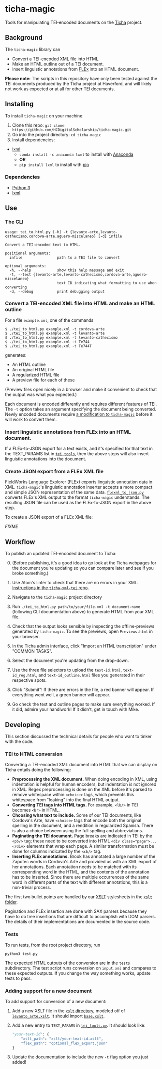 # ticha-magic

Tools for manipulating TEI-encoded documents on the [Ticha](https://ticha.haverford.edu) project.

## Background

The `ticha-magic` library can
  - Convert a TEI-encoded XML file into HTML.
  - Make an HTML outline out of a TEI document.
  - Insert linguistic annotations from [FLEx](https://software.sil.org/fieldworks/) into an HTML document.

**Please note:** The scripts in this repository have only been tested against the TEI documents produced by the Ticha project at Haverford, and will likely not work as expected or at all for other TEI documents.

## Installing

To install `ticha-magic` on your machine:

1. Clone this repo: `git clone https://github.com/HCDigitalScholarship/ticha-magic.git`
2. Go into the project directory: `cd ticha-magic`
3. Install dependencies:
  * [lxml](https://lxml.de/)
    * `conda install -c anaconda lxml` to install with [Anaconda](https://anaconda.org/anaconda/lxml)
    * **OR**
    * `pip install lxml` to install with [pip](https://pypi.org/project/lxml/)

### Dependencies

* [Python 3](https://www.python.org/)
* [lxml](https://lxml.de/)

## Use

### The CLI

```
usage: tei_to_html.py [-h] -t {levanto-arte,levanto-cathecismo,cordova-arte,aguero-miscelaneo} [-d] infile

Convert a TEI-encoded text to HTML.

positional arguments:
  infile                path to a TEI file to convert

optional arguments:
  -h, --help            show this help message and exit
  -t, --text {levanto-arte,levanto-cathecismo,cordova-arte,aguero-miscelaneo}
                        text ID indicating what formatting to use when converting
  -d, --debug           print debugging output
```

### Convert a TEI-encoded XML file into HTML and make an HTML outline

For a file `example.xml`, one of the commands

```shell
$ ./tei_to_html.py example.xml -t cordova-arte
$ ./tei_to_html.py example.xml -t levanto-arte
$ ./tei_to_html.py example.xml -t levanto-cathecismo
$ ./tei_to_html.py example.xml -t Te744
$ ./tei_to_html.py example.xml -t Te744T
```

generates:
* An HTML outline
* An original HTML file
* A regularized HTML file
* A preview file for each of these

(Preview files open nicely in a browser and make it convenient to check that the output was what you expected.)

Each document is encoded differently and requires different features of TEI. The `-t` option takes an argument specifying the document being converted. Newly encoded documents require [a modification to `ticha-magic`](https://github.com/HCDigitalScholarship/ticha-magic#adding-support-for-a-new-document) before it will work to convert them.

### Insert linguistic annotations from FLEx into an HTML document.

If a FLEx-to-JSON export for a text exists, and it's specified for that text in the TEXT_PARAMS list in [`tei_tools`](src/tei_tools.py), then the above steps will also insert linguistic annotations into the document.

### Create JSON export from a FLEx XML file

FieldWorks Language Explorer (FLEx) exports linguistic annotation data in XML. `ticha-magic`'s linguistic annotation inserter accepts a more compact and simple JSON representation of the same data. [`flexml_to_json.py`](src/flexml_to_json.py) converts FLEx's XML output to the format `ticha-magic` understands. The resulting JSON file can be used as the FLEx-to-JSON export in the above step.

To create a JSON export of a FLEx XML file:

*FIXME*


## Workflow

To publish an updated TEI-encoded document to Ticha:

0. (Before publishing, it's a good idea to go look at the Ticha webpages for the document you're updating so you can compare later and see if you broke something.)


1. Use Atom's linter to check that there are no errors in your XML. [Instructions in the `ticha-xml-tei` repo](https://github.com/HCDigitalScholarship/ticha-xml-tei#linting).
2. Navigate to the `ticha-magic` project directory
3. Run `./tei_to_html.py path/to/your/file.xml -t document-name` (following CLI documentation above) to generate HTML from your XML file.
4. Check that the output looks sensible by inspecting the offline-previews generated by `ticha-magic`. To see the previews, open `Previews.html` in your browser.
5. In the Ticha admin interface, click "Import an HTML transcription" under "COMMON TASKS".
6. Select the document you're updating from the drop-down.
7. Use the three file selectors to upload the `text-id.html`, `text-id_reg.html`, and `text-id_outline.html` files you generated in their respective spots.
8. Click "Submit"! If there are errors in the file, a red banner will appear. If everything went well, a green banner will appear.
9. Go check the text and outline pages to make sure everything worked. If it did, admire your handiwork! If it didn't, get in touch with Mike.


## Developing

This section discussed the technical details for people who want to tinker with the code.

### TEI to HTML conversion

Converting a TEI-encoded XML document into HTML that we can display on Ticha entails doing the following:

- **Preprocessing the XML document.** When doing encoding in XML, using indentation is helpful for human encoders, but indentation is not ignored in XML. Regex preprocessing is done on the XML before it's parsed to remove whitespace within `<choice>` tags, which prevents this whitespace from "leaking" into the final HTML output.
- **Converting TEI tags into HTML tags.** For example, `<lb/>` in TEI becomes `<br>` in HTML.
- **Choosing what text to include.** Some of our TEI documents, like Cordova's Arte, have `<choice>` tags that encode both the original spelling in the document, and a rendition in regularized Spanish. There is also a choice between using the full spelling and abbreviations.
- **Paginating the TEI document.** Page breaks are indicated in TEI by the `<pb/>` tag; these need to be converted into HTML `<div class="page">...</div>` elements that wrap each page. A similar transformation must be done for columns indicated by the `<cb/>` tag.
- **Inserting FLEx annotations.** Brook has annotated a large number of the Zapotec words in Cordova's Arte and provided us with an XML export of her annotations. Each annotation needs to be matched with its corresponding word in the HTML, and the contents of the annotation has to be inserted.  Since there are multiple occurrences of the same word in different parts of the text with different annotations, this is a non-trivial process.

The first two bullet points are handled by our [XSLT](https://en.wikipedia.org/wiki/XSLT) stylesheets in the [`xslt` folder](xslt/).

Pagination and FLEx insertion are done with SAX parsers because they have to do tree insertions that are difficult to accomplish with DOM parsers. The details of their implementations are documented in the source code.

### Tests

To run tests, from the root project directory, run

```shell
python3 test.py
```

The expected HTML outputs of the conversion are in the `tests` subdirectory. The test script runs conversion on `input.xml` and compares to these expected outputs. If you change the way something works, update tests to pass.

### Adding support for a new document

To add support for conversion of a new document:

1. Add a new XSLT file in the [`xslt` directory](xslt/), modeled off of [`levanto_arte.xslt`](xslt/levanto_arte.xslt). It should import [`base.xslt`](xslt/base.xslt).

2. Add a new entry to `TEXT_PARAMS` in [`tei_tools.py`](src/tei_tools.py). It should look like:

    ```python
    "your-text-id": {
        "xslt_path": "xslt/your-text-id.xslt",
        "flex_path": "optional_flex_export.json"
    }
    ```

3. Update the documentation to include the new `-t` flag option you just added!
